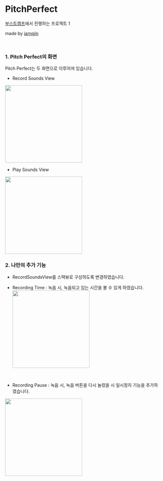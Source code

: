 # PitchPerfect
[부스트캠프]에서 진행하는 프로젝트 1

[부스트캠프]:http://boostcamp.connect.or.kr/

made by [iamqjin]

[iamqjin]:https://www.instagram.com/like_lion/

<br />

### 1. Pitch Perfect의 화면
Pitch Perfect는 두 화면으로 이루어져 있습니다.
* Record Sounds View

<img src="/img/.png" width="250"></img>

* Play Sounds View

<img src="/img/.png" width="250"></img>
<br />

### 2. 나만의 추가 기능
* RecordSoundsView를 스택뷰로 구성하도록 변경하였습니다. 

* Recording Time : 녹음 시, 녹음되고 있는 시간을 볼 수 있게 하였습니다.
<img src="/img/.png" width="250"></img>
<br />

* Recording Pause : 녹음 시, 녹음 버튼을 다시 눌렀을 시 일시정지 기능을 추가하였습니다.

<img src="/img/.png" width="250"></img>
<br />
